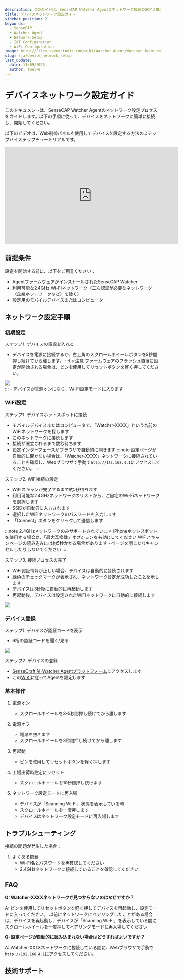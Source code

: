 ```yaml
---
description: このガイドは、SenseCAP Watcher Agentのネットワーク接続の設定と構成を支援します
title: デバイスネットワーク設定ガイド
sidebar_position: 2
keywords:
  - SenseCAP
  - Watcher Agent
  - Network Setup
  - IoT Configuration
  - WiFi Configuration
image: http://files.seeedstudio.com/wiki/Watcher_Agent/Watcher_Agent.webp
slug: /ja/device_network_setup
last_update:
  date: 11/09/2025
  author: Twelve
---
```


# デバイスネットワーク設定ガイド

このドキュメントは、SenseCAP Watcher Agentのネットワーク設定プロセスをガイドします。以下の手順に従って、デバイスをネットワークに簡単に接続し、開始してください。

以下のビデオは、Web制御パネルを使用してデバイスを設定する方法のステップバイステップチュートリアルです。
<div class="table-center"> <iframe width="560" height="315" src="https://www.youtube.com/embed/6UDVsv953Tw?si=0yD96_pQq1cMjjAG" title="YouTube video player" frameborder="0" allow="accelerometer; autoplay; clipboard-write; encrypted-media; gyroscope; picture-in-picture; web-share" referrerpolicy="strict-origin-when-cross-origin" allowfullscreen></iframe></div>

## 前提条件

設定を開始する前に、以下をご用意ください：

- AgentファームウェアがインストールされたSenseCAP Watcher
- 利用可能な2.4GHz Wi-Fiネットワーク（二次認証が必要なネットワーク（企業ネットワークなど）を除く）
- 設定用のモバイルデバイスまたはコンピュータ

## ネットワーク設定手順

### 初期設定

ステップ1. デバイスの電源を入れる
- デバイスを電源に接続するか、右上角のスクロールホイールボタンを5秒間押し続けてから離します。
:::tip 注意
ファームウェアのフラッシュ直後に設定が開始される場合は、ピンを使用してリセットボタンを軽く押してください。
<div style={{textAlign:'center'}}><img src="http://files.seeedstudio.com/wiki/Watcher_Agent/Flash/finish2.jpg" style={{width:200, height:'auto'}}/></div>
:::
- デバイスが電源オンになり、Wi-Fi設定モードに入ります



### WiFi設定

ステップ1. デバイスホットスポットに接続
- モバイルデバイスまたはコンピュータで、「Watcher-XXXX」という名前のWiFiネットワークを探します
- このネットワークに接続します
- 接続が確立されるまで数秒待ちます
- 設定インターフェースがブラウザで自動的に開きます
:::note
設定ページが自動的に開かない場合は、「Watcher-XXXX」ネットワークに接続されていることを確認し、Webブラウザで手動で`http://192.168.4.1`にアクセスしてください。
:::

ステップ2. WiFi接続の設定
- WiFiスキャンが完了するまで約5秒待ちます
- 利用可能な2.4GHzネットワークのリストから、ご自宅のWi-Fiネットワークを選択します
- SSIDが自動的に入力されます
- 選択したWiFiネットワークのパスワードを入力します
- 「Connect」ボタンをクリックして送信します

:::note
2.4GHzネットワークのみサポートされています
iPhoneホットスポットを使用する場合は、「最大互換性」オプションを有効にしてください
WiFiスキャンページの読み込みには約5秒かかる場合があります - ページを閉じたりキャンセルしたりしないでください
:::

ステップ3. 接続プロセスの完了
- WiFi認証情報が正しい場合、デバイスは自動的に接続されます
- 緑色のチェックマークが表示され、ネットワーク設定が成功したことを示します
- デバイスは3秒後に自動的に再起動します
- 再起動後、デバイスは設定されたWiFiネットワークに自動的に接続します

<div style={{textAlign:'center'}}><img src="http://files.seeedstudio.com/wiki/Watcher_Agent/firmware/wifi%20done.jpeg" style={{width:500, height:'auto'}}/></div> 


### デバイス登録

ステップ1. デバイスが認証コードを表示
- 6桁の認証コードを聞く/見る
<div style={{textAlign:'center'}}><img src="http://files.seeedstudio.com/wiki/Watcher_Agent/firmware/activation.jpg" style={{width:300, height:'auto'}}/></div> 

ステップ2. デバイスの登録
- [SenseCraft AI-Watcher Agentプラットフォーム](https://sensecraft.seeed.cc/ai/watcher-agent)にアクセスします
- この[WiKi](https://wiki.seeedstudio.com/ja/Web_Control_Panel/)に従ってAgentを設定します

### 基本操作

1. 電源オン
   - スクロールホイールを3-5秒間押し続けてから離します

2. 電源オフ
   - 電源を抜きます
   - スクロールホイールを3秒間押し続けてから離します

3. 再起動
   - ピンを使用してリセットボタンを軽く押します

4. 工場出荷時設定にリセット
   - スクロールホイールを10秒間押し続けます

5. ネットワーク設定モードに再入場
   - デバイスが「Scanning Wi-Fi」状態を表示している時
   - スクロールホイールを一度押します
   - デバイスはネットワーク設定モードに再入場します

## トラブルシューティング

接続の問題が発生した場合：

1. よくある問題
   - Wi-Fi名とパスワードを再確認してください
   - 2.4GHzネットワークに接続していることを確認してください


## FAQ

**Q: Watcher-XXXXネットワークが見つからないのはなぜですか？**

A: ピンを使用してリセットボタンを軽く押してデバイスを再起動し、設定モードに入ってください。
以前にネットワークにペアリングしたことがある場合は、デバイスを再起動し、デバイスが「Scanning Wi-Fi」を表示している間にスクロールホイールを一度押してペアリングモードに再入場してください

**Q: 設定ページが自動的に読み込まれない場合はどうすればよいですか？**

A: Watcher-XXXXネットワークに接続している間に、Webブラウザで手動で`http://192.168.4.1`にアクセスしてください。

## 技術サポート

<div class="button_tech_support_container">
<a href="https://discord.com/invite/QqMgVwHT3X" class="button_tech_support_sensecap"></a>
<a href="https://support.sensecapmx.com/portal/en/home" class="button_tech_support_sensecap3"></a>
</div>

<div class="button_tech_support_container">
<a href="mailto:support@sensecapmx.com" class="button_tech_support_sensecap2"></a>
<a href="https://github.com/Seeed-Studio/wiki-documents/discussions/69" class="button_discussion"></a>
</div>
